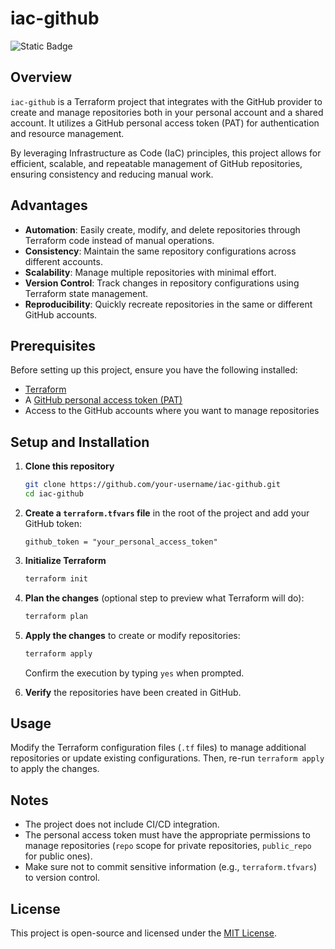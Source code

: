 # iac-github

![Static Badge](https://img.shields.io/badge/terraform-v1.11-purple)


## Overview

`iac-github` is a Terraform project that integrates with the GitHub provider to create and manage repositories both in your personal account and a shared account. It utilizes a GitHub personal access token (PAT) for authentication and resource management.

By leveraging Infrastructure as Code (IaC) principles, this project allows for efficient, scalable, and repeatable management of GitHub repositories, ensuring consistency and reducing manual work.

## Advantages

- **Automation**: Easily create, modify, and delete repositories through Terraform code instead of manual operations.
- **Consistency**: Maintain the same repository configurations across different accounts.
- **Scalability**: Manage multiple repositories with minimal effort.
- **Version Control**: Track changes in repository configurations using Terraform state management.
- **Reproducibility**: Quickly recreate repositories in the same or different GitHub accounts.

## Prerequisites

Before setting up this project, ensure you have the following installed:

- [Terraform](https://developer.hashicorp.com/terraform/downloads)
- A [GitHub personal access token (PAT)](https://docs.github.com/en/github/authenticating-to-github/creating-a-personal-access-token)
- Access to the GitHub accounts where you want to manage repositories

## Setup and Installation

1. **Clone this repository**
   ```sh
   git clone https://github.com/your-username/iac-github.git
   cd iac-github
   ```

2. **Create a `terraform.tfvars` file** in the root of the project and add your GitHub token:
   ```hcl
   github_token = "your_personal_access_token"
   ```

3. **Initialize Terraform**
   ```sh
   terraform init
   ```

4. **Plan the changes** (optional step to preview what Terraform will do):
   ```sh
   terraform plan
   ```

5. **Apply the changes** to create or modify repositories:
   ```sh
   terraform apply
   ```
   Confirm the execution by typing `yes` when prompted.

6. **Verify** the repositories have been created in GitHub.

## Usage

Modify the Terraform configuration files (`.tf` files) to manage additional repositories or update existing configurations. Then, re-run `terraform apply` to apply the changes.

## Notes

- The project does not include CI/CD integration.
- The personal access token must have the appropriate permissions to manage repositories (`repo` scope for private repositories, `public_repo` for public ones).
- Make sure not to commit sensitive information (e.g., `terraform.tfvars`) to version control.

## License

This project is open-source and licensed under the [MIT License](LICENSE).


